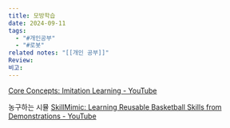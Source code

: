 ```yaml
---
title: 모방학습
date: 2024-09-11
tags:
  - "#개인공부"
  - "#로봇"
related notes: "[[개인 공부]]"
Review: 
비고:
---
```


[Core Concepts: Imitation Learning - YouTube](https://www.youtube.com/watch?v=GDmhrAHxgQE&ab_channel=SanjibanChoudhury)

농구하는 시뮬
[SkillMimic: Learning Reusable Basketball Skills from Demonstrations - YouTube](https://www.youtube.com/watch?v=j1smsXilUGM&ab_channel=IngridYu)
